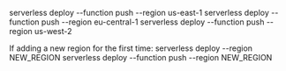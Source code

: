 serverless deploy --function push --region us-east-1
serverless deploy --function push --region eu-central-1
serverless deploy --function push --region us-west-2

If adding a new region for the first time:
serverless deploy --region NEW_REGION
serverless deploy --function push --region NEW_REGION